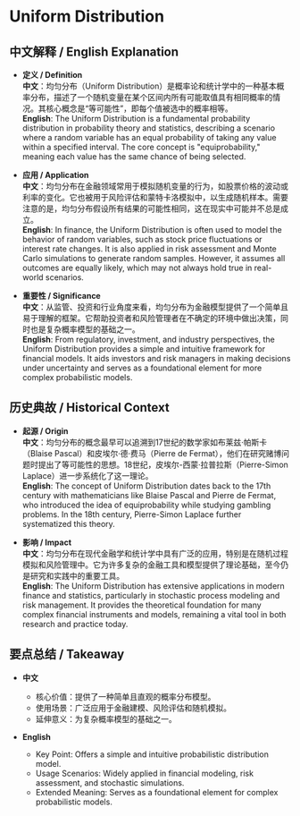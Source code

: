 # Uniform Distribution

## 中文解释 / English Explanation

* **定义 / Definition**  
  **中文**：均匀分布（Uniform Distribution）是概率论和统计学中的一种基本概率分布，描述了一个随机变量在某个区间内所有可能取值具有相同概率的情况。其核心概念是“等可能性”，即每个值被选中的概率相等。  
  **English**: The Uniform Distribution is a fundamental probability distribution in probability theory and statistics, describing a scenario where a random variable has an equal probability of taking any value within a specified interval. The core concept is "equiprobability," meaning each value has the same chance of being selected.

* **应用 / Application**  
  **中文**：均匀分布在金融领域常用于模拟随机变量的行为，如股票价格的波动或利率的变化。它也被用于风险评估和蒙特卡洛模拟中，以生成随机样本。需要注意的是，均匀分布假设所有结果的可能性相同，这在现实中可能并不总是成立。  
  **English**: In finance, the Uniform Distribution is often used to model the behavior of random variables, such as stock price fluctuations or interest rate changes. It is also applied in risk assessment and Monte Carlo simulations to generate random samples. However, it assumes all outcomes are equally likely, which may not always hold true in real-world scenarios.

* **重要性 / Significance**  
  **中文**：从监管、投资和行业角度来看，均匀分布为金融模型提供了一个简单且易于理解的框架。它帮助投资者和风险管理者在不确定的环境中做出决策，同时也是复杂概率模型的基础之一。  
  **English**: From regulatory, investment, and industry perspectives, the Uniform Distribution provides a simple and intuitive framework for financial models. It aids investors and risk managers in making decisions under uncertainty and serves as a foundational element for more complex probabilistic models.

## 历史典故 / Historical Context

* **起源 / Origin**  
  **中文**：均匀分布的概念最早可以追溯到17世纪的数学家如布莱兹·帕斯卡（Blaise Pascal）和皮埃尔·德·费马（Pierre de Fermat），他们在研究赌博问题时提出了等可能性的思想。18世纪，皮埃尔-西蒙·拉普拉斯（Pierre-Simon Laplace）进一步系统化了这一理论。  
  **English**: The concept of Uniform Distribution dates back to the 17th century with mathematicians like Blaise Pascal and Pierre de Fermat, who introduced the idea of equiprobability while studying gambling problems. In the 18th century, Pierre-Simon Laplace further systematized this theory.

* **影响 / Impact**  
  **中文**：均匀分布在现代金融学和统计学中具有广泛的应用，特别是在随机过程模拟和风险管理中。它为许多复杂的金融工具和模型提供了理论基础，至今仍是研究和实践中的重要工具。  
  **English**: The Uniform Distribution has extensive applications in modern finance and statistics, particularly in stochastic process modeling and risk management. It provides the theoretical foundation for many complex financial instruments and models, remaining a vital tool in both research and practice today.

## 要点总结 / Takeaway

* **中文**  
  - 核心价值：提供了一种简单且直观的概率分布模型。
  - 使用场景：广泛应用于金融建模、风险评估和随机模拟。
  - 延伸意义：为复杂概率模型的基础之一。

* **English**  
  - Key Point: Offers a simple and intuitive probabilistic distribution model.
  - Usage Scenarios: Widely applied in financial modeling, risk assessment, and stochastic simulations.
  - Extended Meaning: Serves as a foundational element for complex probabilistic models.